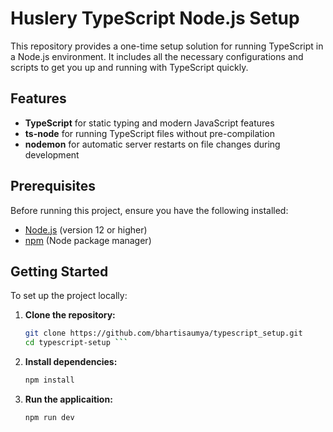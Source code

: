 # Huslery TypeScript Node.js Setup

This repository provides a one-time setup solution for running TypeScript in a Node.js environment. It includes all the necessary configurations and scripts to get you up and running with TypeScript quickly.

## Features
- **TypeScript** for static typing and modern JavaScript features
- **ts-node** for running TypeScript files without pre-compilation
- **nodemon** for automatic server restarts on file changes during development

## Prerequisites
Before running this project, ensure you have the following installed:
- [Node.js](https://nodejs.org/) (version 12 or higher)
- [npm](https://www.npmjs.com/) (Node package manager)

## Getting Started

To set up the project locally:

1. **Clone the repository:**
   ```bash
   git clone https://github.com/bhartisaumya/typescript_setup.git
   cd typescript-setup ```

2. **Install dependencies:**
   ```bash
   npm install
   ```

3. **Run the applicaition:**
   ```bash
   npm run dev
   ```

